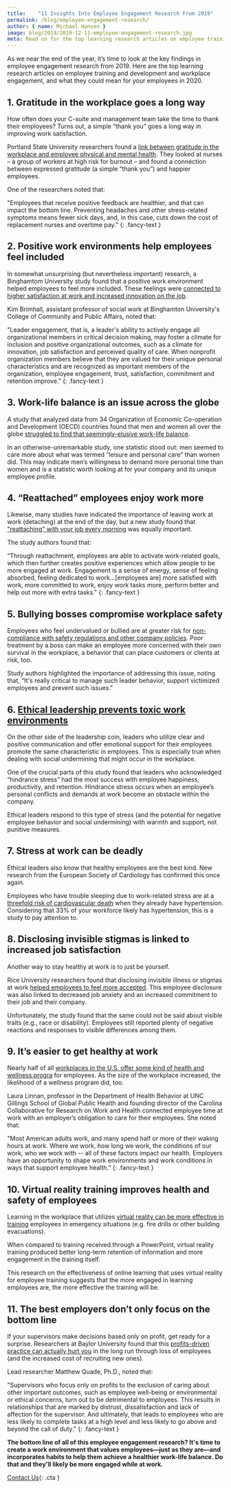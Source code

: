 ```yaml
---
title:    "11 Insights Into Employee Engagement Research From 2019"
permalink: /blog/employee-engagement-research/
author: { name: Michael Hansen }
image: blog/2019/2019-12-11-employee-engagement-research.jpg
meta: Read on for the top learning research articles on employee training and development and workplace engagement in 2019.
---
```


As we near the end of the year, it’s time to look at the key findings in employee engagement research from 2019. Here are the top learning research articles on employee training and development and workplace engagement, and what they could mean for your employees in 2020.

## 1. Gratitude in the workplace goes a long way

How often does your C-suite and management team take the time to thank their employees? Turns out, a simple “thank you” goes a long way in improving work satisfaction.

Portland State University researchers found a [link between gratitude in the workplace and employee physical and mental health](https://www.pdx.edu/sba/news/power-gratitude-workplace-psu-research-shows-expressing-gratitude-improves-physical-and-mental). They looked at nurses – a group of workers at high risk for burnout – and found a connection between expressed gratitude (a simple “thank you”) and happier employees. 

One of the researchers noted that:

"Employees that receive positive feedback are healthier, and that can impact the bottom line. Preventing headaches and other stress-related symptoms means fewer sick days, and, in this case, cuts down the cost of replacement nurses and overtime pay."
{: .fancy-text }

## 2. Positive work environments help employees feel included

In somewhat unsurprising (but nevertheless important) research, a Binghamtom University study found that a positive work environment helped employees to feel more included. These feelings were [connected to higher satisfaction at work and increased innovation on the job](http://dx.doi.org/10.1177/0899764019829834). 

Kim Brimhall, assistant professor of social work at Binghamton University's College of Community and Public Affairs, noted that: 

"Leader engagement, that is, a leader's ability to actively engage all organizational members in critical decision making, may foster a climate for inclusion and positive organizational outcomes, such as a climate for innovation, job satisfaction and perceived quality of care. When nonprofit organization members believe that they are valued for their unique personal characteristics and are recognized as important members of the organization, employee engagement, trust, satisfaction, commitment and retention improve.”
{: .fancy-text }

## 3. Work-life balance is an issue across the globe

A study that analyzed data from 34 Organization of Economic Co-operation and Development (OECD) countries found that men and women all over the globe [struggled to find that seemingly-elusive work-life balance](https://link.springer.com/article/10.1007%2Fs10902-019-00131-9).

In an otherwise-unremarkable study, one statistic stood out: men seemed to care more about what was termed “leisure and personal care” than women did. This may indicate men’s willingness to demand more personal time than women and is a statistic worth looking at for your company and its unique employee profile. 

## 4. “Reattached” employees enjoy work more

Likewise, many studies have indicated the importance of leaving work at work (detaching) at the end of the day, but a new study found that ["reattaching" with your job every morning](https://www.pdx.edu/clas/news/reattaching-work-just-important-detaching-work-study-finds) was equally important. 

The study authors found that:

“Through reattachment, employees are able to activate work-related goals, which then further creates positive experiences which allow people to be more engaged at work. Engagement is a sense of energy, sense of feeling absorbed, feeling dedicated to work…[employees are] more satisfied with work, more committed to work, enjoy work tasks more, perform better and help out more with extra tasks."
{: .fancy-text }

## 5. Bullying bosses compromise workplace safety

Employees who feel undervalued or bullied are at greater risk for [non-compliance with safety regulations and other company policies](https://www.pdx.edu/clas/news/workplace-safety-can-worsen-under-bullying-bosses-psu-study-finds). Poor treatment by a boss can make an employee more concerned with their own survival in the workplace, a behavior that can place customers or clients at risk, too. 

Study authors highlighted the importance of addressing this issue, noting that, “It's really critical to manage such leader behavior, support victimized employees and prevent such issues."

## 6. [Ethical leadership prevents toxic work environments](https://business.sdsu.edu/faculty/faculty-research/preventing-toxic-environments-through-leadership)

On the other side of the leadership coin, leaders who utilize clear and positive communication and offer emotional support for their employees promote the same characteristic in employees. This is especially true when dealing with social undermining that might occur in the workplace.

One of the crucial parts of this study found that leaders who acknowledged “hindrance stress” had the most success with employee happiness, productivity, and retention. Hindrance stress occurs when an employee’s personal conflicts and demands at work become an obstacle within the company. 

Ethical leaders respond to this type of stress (and the potential for negative employee behavior and social undermining) with warmth and support, not punitive measures. 

## 7. Stress at work can be deadly

Ethical leaders also know that healthy employees are the best kind. New research from the European Society of Cardiology has confirmed this once again.

Employees who have trouble sleeping due to work-related stress are at a [threefold risk of cardiovascular death](https://journals.sagepub.com/doi/10.1177/2047487319839183) when they already have hypertension. Considering that 33% of your workforce likely has hypertension, this is a study to pay attention to. 

## 8. Disclosing invisible stigmas is linked to increased job satisfaction

Another way to stay healthy at work is to just be yourself. 

Rice University researchers found that disclosing invisible illness or stigmas at work [helped employees to feel more accepted](http://news.rice.edu/2019/02/25/be-yourself-at-work-its-healthier-and-more-productive/). This employee disclosure was also linked to decreased job anxiety and an increased commitment to their job and their company.

Unfortunately, the study found that the same could not be said about visible traits (e.g., race or disability). Employees still reported plenty of negative reactions and responses to visible differences among them.

## 9. It’s easier to get healthy at work

Nearly half of all [workplaces in the U.S. offer some kind of health and wellness progra](https://journals.sagepub.com/doi/10.1177/0890117119842047) for employees. As the size of the workplace increased, the likelihood of a wellness program did, too. 

Laura Linnan, professor in the Department of Health Behavior at UNC Gillings School of Global Public Health and founding director of the Carolina Collaborative for Research on Work and Health connected employee time at work with an employer’s obligation to care for their employees. She noted that: 

"Most American adults work, and many spend half or more of their waking hours at work. Where we work, how long we work, the conditions of our work, who we work with -- all of these factors impact our health. Employers have an opportunity to shape work environments and work conditions in ways that support employee health.”
{: .fancy-text }

## 10. Virtual reality training improves health and safety of employees 

Learning in the workplace that utilizes [virtual reality can be more effective in training](http://www.nottingham.ac.uk/news/virtual-reality-training-employee-safety) employees in emergency situations (e.g. fire drills or other building evacuations).

When compared to training received through a PowerPoint, virtual reality training produced better long-term retention of information and more engagement in the training itself. 

This research on the effectiveness of online learning that uses virtual reality for employee training suggests that the more engaged in learning employees are, the more effective the training will be.

## 11. The best employers don’t only focus on the bottom line

If your supervisors make decisions based only on profit, get ready for a surprise. Researchers at Baylor University found that this [profits-driven practice can actually hurt you](https://www.baylor.edu/mediacommunications/news.php?action=story&story=211538) in the long run through loss of employees (and the increased cost of recruiting new ones).

Lead researcher Matthew Quade, Ph.D., noted that:

"Supervisors who focus only on profits to the exclusion of caring about other important outcomes, such as employee well-being or environmental or ethical concerns, turn out to be detrimental to employees. This results in relationships that are marked by distrust, dissatisfaction and lack of affection for the supervisor. And ultimately, that leads to employees who are less likely to complete tasks at a high level and less likely to go above and beyond the call of duty."
{: .fancy-text }

<strong>The bottom line of all of this employee engagement research? It's time to create a work environment that values employees—just as they are—and incorporates habits to help them achieve a healthier work-life balance. Do that and they'll likely be more engaged while at work.</strong>

[Contact Us](/contact/ ){: .cta }